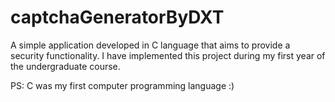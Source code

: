 # captchaGeneratorByDXT
A simple application developed in C language that aims to provide a security functionality. I have implemented this project during my first year of the undergraduate course.

PS: C was my first computer programming language :)
